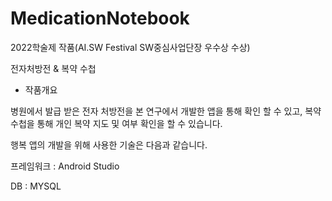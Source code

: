﻿# MedicationNotebook


2022학술제 작품(AI.SW Festival SW중심사업단장 우수상 수상)


전자처방전 & 복약 수첩


- 작품개요


병원에서 발급 받은 전자 처방전을 본 연구에서 개발한 앱을 통해 확인 할 수 있고, 복약 수첩을 통해 개인 복약 지도 및 여부 확인을 할 수 있습니다.

행복 앱의 개발을 위해 사용한 기술은 다음과 같습니다.


프레임워크 : Android Studio

DB : MYSQL
